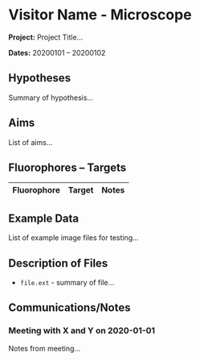 # Visitor Name -  Microscope

**Project:** Project Title...

**Dates:** 20200101 – 20200102

## Hypotheses

Summary of hypothesis...

## Aims

List of aims...

## Fluorophores – Targets

| Fluorophore | Target | Notes |
| :---------: | :----: | :---- |

## Example Data

List of example image files for testing...

## Description of Files

* `file.ext` - summary of file...

## Communications/Notes

### Meeting with X and Y on 2020-01-01

Notes from meeting...
